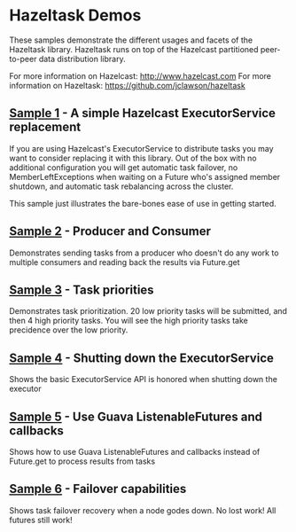 Hazeltask Demos
=================
These samples demonstrate the different usages and facets of the Hazeltask library.  Hazeltask runs on top of the Hazelcast partitioned peer-to-peer data distribution library.

For more information on Hazelcast:  http://www.hazelcast.com
For more information on Hazeltask:  https://github.com/jclawson/hazeltask

[Sample 1](https://github.com/jclawson/hazeltask-samples/tree/master/src/main/java/com/hazeltask/samples/sample1) - A simple Hazelcast ExecutorService replacement
-----------------
If you are using Hazelcast's ExecutorService to distribute tasks you may want to consider replacing it with this library.  Out of the box with no additional configuration you will get automatic task failover, no MemberLeftExceptions when waiting on a Future who's assigned member shutdown, and automatic task rebalancing across the cluster.

This sample just illustrates the bare-bones ease of use in getting started.

[Sample 2](https://github.com/jclawson/hazeltask-samples/tree/master/src/main/java/com/hazeltask/samples/sample2) - Producer and Consumer
-----------------
Demonstrates sending tasks from a producer who doesn't do any work to multiple consumers and reading back the results via Future.get

[Sample 3](https://github.com/jclawson/hazeltask-samples/tree/master/src/main/java/com/hazeltask/samples/sample3) - Task priorities
-----------------
Demonstrates task prioritization.  20 low priority tasks will be submitted, and then 4 high priority tasks.  You will see the high priority tasks take precidence over the low priority.

[Sample 4](https://github.com/jclawson/hazeltask-samples/tree/master/src/main/java/com/hazeltask/samples/sample4) - Shutting down the ExecutorService
-----------------
Shows the basic ExecutorService API is honored when shutting down the executor

[Sample 5](https://github.com/jclawson/hazeltask-samples/tree/master/src/main/java/com/hazeltask/samples/sample5) - Use Guava ListenableFutures and callbacks
-----------------
Shows how to use Guava ListenableFutures and callbacks instead of Future.get to process results from tasks

[Sample 6](https://github.com/jclawson/hazeltask-samples/tree/master/src/main/java/com/hazeltask/samples/sample6) - Failover capabilities
-----------------
Shows task failover recovery when a node godes down.  No lost work!  All futures still work!